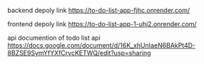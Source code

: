 backend depoly link https://to-do-list-app-fjhc.onrender.com/

frontend depoly link https://to-do-list-app-1-uhj2.onrender.com/

api documention of todo list api https://docs.google.com/document/d/16K_xhUnIaeN6BAkPt4D-8BZSE9SymYfYXfCrvcKETWQ/edit?usp=sharing
